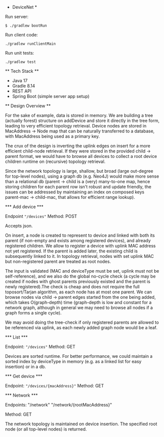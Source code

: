 * DeviceNet *

Run server:

`$ ./gradlew bootRun`


Run client code:

`./gradlew runClientMain`


Run unit tests:

`./gradlew test`



** Tech Stack **

- Java 17
- Gradle 8.14
- REST API
- Spring Boot (simple server app setup)


** Design Overview **

For the sake of example, data is stored in memory. We are building a tree (actually forest) structure on addDevice and store it directly in the tree form, leading to very efficient topology retrieval. Device nodes are stored in MacAddress &rarr; Node map that can be naturally transferred to a database, with MacAddress being used as a primary key.


The crux of the design is inverting the uplink edges on insert for a more efficient child-node retrieval. If they were stored in the provided child &rarr; parent format, we would have to browse all devices to collect a root device children runtime on (recursive) topology retrieval.


Since the network topology is large, shallow, but broad (large out-degree for top-level nodes), using a graph db (e.g. Neo4J) would make more sense than a relational db (parent &rarr; child is a (very) many-to-one map, hence storing children for each parent row isn't robust and update friendly, the issues can be addressed by maintaining an index on composed keys parent-mac &rarr; child-mac, that allows for efficient range lookup).  


*** Add device ***

Endpoint `"/devices"`
Method: POST

Accepts json.

On insert, a node is created to represent to device and linked with both its parent (if non-empty and exists among registered devices), and already registered children. We allow to register a device with uplink MAC address not yet registered. If the parent is added later, the existing child is subsequently linked to it. In topology retrieval, nodes with set uplink MAC but non-registered parent are treated as root nodes.

The input is validated (MAC and deviceType must be set, uplink must not be self-reference), and we also do the global no-cycle check (a cycle may be created if nodes with ghost parents previously existed and the parent is newly registered).The check is cheap and does not require the full toposort/Tarjan algorithm, as each node has at most one parent. We can browse nodes via child &rarr; parent edges started from the one being added, which takes O(graph-depth) time (graph-depth is low and constant for a network graph, although in general we may need to browse all nodes if a graph forms a single cycle).

We may avoid doing the tree-check if only registered parents are allowed to be referenced via uplink, as each newly added graph node would be a leaf.


*** List ***

Endpoint: `"/devices"`
Method: GET

Devices are sorted runtime. For better performance, we could maintain a sorted index by deviceType in memory (e.g. as a linked list for easy insertion) or in a db.


*** Get device ***

Endpoint: `"/devices/{macAddress}"`
Method: GET


*** Network ***

Endpoints:
"/network"
"/network/{rootMacAddress}"

Method: GET

The network topology is maintained on device insertion. The specified root node (or all top-level nodes) is returned.
